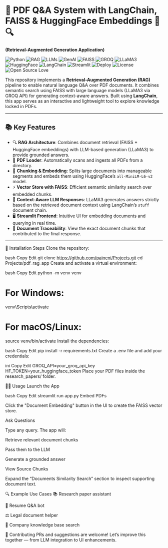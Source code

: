 # 📄 PDF Q&A System with LangChain, FAISS & HuggingFace Embeddings 🤖🔍  
**(Retrieval-Augmented Generation Application)**

![Python](https://img.shields.io/badge/Python-3.8%2B-blue)
![RAG](https://img.shields.io/badge/RAG-Retrieval%20Augmented%20Generation-blueviolet)
![LLMs](https://img.shields.io/badge/LLMs-Large%20Language%20Models-critical)
![GenAI](https://img.shields.io/badge/AI-Type%20-%20Generative%20AI-lightgrey)
![FAISS](https://img.shields.io/badge/Vector%20DB-FAISS-blue)
![GROQ](https://img.shields.io/badge/LLM%20Provider-GROQ-orange)
![LLaMA3](https://img.shields.io/badge/Model-LLaMA3-red)
![HuggingFace](https://img.shields.io/badge/Embeddings-HuggingFace-yellow)
![LangChain](https://img.shields.io/badge/Framework-LangChain-9cf)
![Streamlit](https://img.shields.io/badge/UI-Streamlit-brightgreen)
![Deploy](https://img.shields.io/badge/Deployment-Streamlit%20Cloud%20or%20Spaces-success)
![License](https://img.shields.io/badge/License-MIT-green)
![Open Source Love](https://img.shields.io/badge/%E2%9D%A4%EF%B8%8F-Open%20Source-pink)

This repository implements a **Retrieval-Augmented Generation (RAG)** pipeline to enable natural language Q&A over PDF documents. It combines semantic search using FAISS with large language models (LLaMA3 via GROQ API) for generating context-aware answers. Built using **LangChain**, this app serves as an interactive and lightweight tool to explore knowledge locked in PDFs.

---

## 📚 Key Features

- 🔍 **RAG Architecture**: Combines document retrieval (FAISS + HuggingFace embeddings) with LLM-based generation (LLaMA3) to provide grounded answers.
- 📄 **PDF Loader**: Automatically scans and ingests all PDFs from a directory.
- 🧩 **Chunking & Embedding**: Splits large documents into manageable segments and embeds them using HuggingFace’s `all-MiniLM-L6-v2` model.
- ⚡ **Vector Store with FAISS**: Efficient semantic similarity search over embedded chunks.
- 🧠 **Context-Aware LLM Responses**: LLaMA3 generates answers strictly based on the retrieved document context using LangChain’s `stuff` document chain.
- 🖥️ **Streamlit Frontend**: Intuitive UI for embedding documents and querying in real time.
- 📎 **Document Traceability**: View the exact document chunks that contributed to the final response.

---

🔧 Installation Steps
Clone the repository:

bash
Copy
Edit
git clone https://github.com/paineni/Projects.git
cd Projects/pdf_rag_app
Create and activate a virtual environment:

bash
Copy
Edit
python -m venv venv
# For Windows:
venv\Scripts\activate
# For macOS/Linux:
source venv/bin/activate
Install the dependencies:

bash
Copy
Edit
pip install -r requirements.txt
Create a .env file and add your credentials:

ini
Copy
Edit
GROQ_API=your_groq_api_key
HF_TOKEN=your_huggingface_token
Place your PDF files inside the research_papers/ folder.

🧑‍💻 Usage
Launch the App

bash
Copy
Edit
streamlit run app.py
Embed PDFs

Click the "Document Embedding" button in the UI to create the FAISS vector store.

Ask Questions

Type any query. The app will:

Retrieve relevant document chunks

Pass them to the LLM

Generate a grounded answer

View Source Chunks

Expand the “Documents Similarity Search” section to inspect supporting document text.

🔍 Example Use Cases
📚 Research paper assistant

📄 Resume Q&A bot

⚖️ Legal document helper

🏢 Company knowledge base search

🤝 Contributing
PRs and suggestions are welcome!
Let’s improve this together — from LLM integration to UI enhancements.
